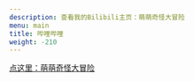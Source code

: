 ```yaml
---
description: 查看我的Bilibili主页：萌萌奇怪大冒险
menu: main
title: 哔哩哔哩
weight: -210
---
```


[点这里：萌萌奇怪大冒险](https://space.bilibili.com/12234819)